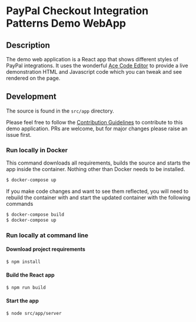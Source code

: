 # PayPal Checkout Integration Patterns Demo WebApp

## Description

The demo web application is a React app that shows different styles of PayPal integrations. It uses the wonderful [Ace Code Editor](https://github.com/ajaxorg/ace) to provide a live demonstration HTML and Javascript code which you can tweak and see rendered on the page.

## Development

The source is found in the `src/app` directory.

Please feel free to follow the [Contribution Guidelines](../CONTRIBUTING.md) to contribute to this demo application. PRs are welcome, but for major changes please raise an issue first.

### Run locally in Docker

This command downloads all requirements, builds the source and starts the app inside the container. Nothing other than Docker needs to be installed.

```sh
$ docker-compose up
```

If you make code changes and want to see them reflected, you will need to rebuild the container with and start the updated container with the following commands

```sh
$ docker-compose build
$ docker-compose up
```

### Run locally at command line

#### Download project requirements

```sh
$ npm install
```

#### Build the React app

```sh
$ npm run build
```

#### Start the app

```sh
$ node src/app/server
```

